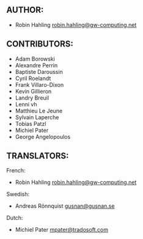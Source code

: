 ## AUTHOR:

  * Robin Hahling <Rolinh> <robin.hahling@gw-computing.net>

## CONTRIBUTORS:

  * Adam Borowski
  * Alexandre Perrin
  * Baptiste Daroussin
  * Cyril Roelandt
  * Frank Villaro-Dixon
  * Kevin Gillieron
  * Landry Breuil
  * Lenni vh
  * Matthieu Le Jeune
  * Sylvain Laperche
  * Tobias Patzl
  * Michiel Pater
  * George Angelopoulos

## TRANSLATORS:

French:

  * Robin Hahling <Rolinh> <robin.hahling@gw-computing.net>

Swedish:

  * Andreas Rönnquist <gusnan@gusnan.se>

Dutch:

  * Michiel Pater <mpater@tradosoft.com>

<!-- vim: set filetype=markdown textwidth=80 -->
